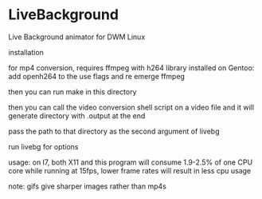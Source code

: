 # LiveBackground
Live Background animator for DWM Linux

installation

for mp4 conversion, requires ffmpeg with h264 library installed
on Gentoo:
add openh264 to the use flags and re emerge ffmpeg

then you can run make in this directory

then you can call the video conversion shell script on a video file and it will generate directory with .output at the end

pass the path to that directory as the second argument of livebg

run livebg for options

usage: on I7, both X11 and this program will consume 1.9-2.5% of one CPU core while running at 15fps, lower frame rates will result in less cpu usage


note: gifs give sharper images rather than mp4s
